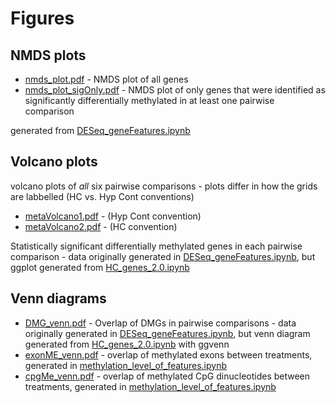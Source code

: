 # Figures

## NMDS plots
- [nmds_plot.pdf](https://github.com/jgmcdonough/CE18_methylRAD_analysis/blob/master/analysis/figures/nmds_plot.pdf) - NMDS plot of all genes
- [nmds_plot_sigOnly.pdf](https://github.com/jgmcdonough/CE18_methylRAD_analysis/blob/master/analysis/figures/nmds_plot_sigOnly.pdf) - NMDS plot of only genes that were identified as significantly differentially methylated in at least one pairwise comparison

generated from [DESeq_geneFeatures.ipynb](https://github.com/jgmcdonough/CE18_methylRAD_analysis/blob/master/analysis/DMGs_analysis/DESeq_geneFeatures.ipynb)


## Volcano plots
volcano plots of *all* six pairwise comparisons - plots differ in how the grids are labbelled (HC vs. Hyp Cont conventions)
- [metaVolcano1.pdf](https://github.com/jgmcdonough/CE18_methylRAD_analysis/blob/master/analysis/figures/metaVolcano1.pdf) - (Hyp Cont convention)
- [metaVolcano2.pdf](https://github.com/jgmcdonough/CE18_methylRAD_analysis/blob/master/analysis/figures/metaVolcano2.pdf) - (HC convention)

Statistically significant differentially methylated genes in each pairwise comparison - data originally generated in [DESeq_geneFeatures.ipynb](https://github.com/jgmcdonough/CE18_methylRAD_analysis/blob/master/analysis/DMGs_analysis/DESeq_geneFeatures.ipynb), but ggplot generated from [HC_genes_2.0.ipynb](https://github.com/jgmcdonough/CE18_methylRAD_analysis/blob/master/analysis/DMGs_analysis/HC_genes_2.0.ipynb)



## Venn diagrams
- [DMG_venn.pdf](https://github.com/jgmcdonough/CE18_methylRAD_analysis/blob/master/analysis/figures/DMG_venn.pdf) - Overlap of DMGs in pairwise comparisons - data originally generated in [DESeq_geneFeatures.ipynb](https://github.com/jgmcdonough/CE18_methylRAD_analysis/blob/master/analysis/DMGs_analysis/DESeq_geneFeatures.ipynb), but venn diagram generated from [HC_genes_2.0.ipynb](https://github.com/jgmcdonough/CE18_methylRAD_analysis/blob/master/analysis/DMGs_analysis/HC_genes_2.0.ipynb) with ggvenn
- [exonME_venn.pdf](https://github.com/jgmcdonough/CE18_methylRAD_analysis/blob/master/analysis/figures/exonMe_venn.pdf) - overlap of methylated exons between treatments, generated in [methylation_level_of_features.ipynb](https://github.com/jgmcdonough/CE18_methylRAD_analysis/blob/master/analysis/genomic_feature_tracks/methylation_level_of_features.ipynb)
- [cpgMe_venn.pdf](https://github.com/jgmcdonough/CE18_methylRAD_analysis/blob/master/analysis/figures/cpgMe_venn.pdf) - overlap of methylated CpG dinucleotides between treatments, generated in [methylation_level_of_features.ipynb](https://github.com/jgmcdonough/CE18_methylRAD_analysis/blob/master/analysis/genomic_feature_tracks/methylation_level_of_features.ipynb)
